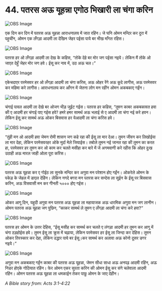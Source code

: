 # 44. पतरस अऊ यूहन्ना एगोठ भिखारी ला चंगा करिन

![OBS Image](https://cdn.door43.org/obs/jpg/360px/obs-en-44-01.jpg)

एक दिन कर दिन में पतरस अऊ युहन्ना आराधनालय में जात रहिंन। जे घनि ओमन मन्दिर कर दुरा में पहुचींन, ओमन एक लँगड़ा आदमी ला देखिन जेहर पईसा पाये बर भीख माँगत रहिस।

![OBS Image](https://cdn.door43.org/obs/jpg/360px/obs-en-44-02.jpg)

पतरस हर ओ लँगड़ा आदमी ला देख के कहिस, “तोके देहे बर मोर जग पईसा नइये। लेकिन मैं तोके ओ जाएत देहुँ जेहर मोर जग हवे। ईसू कर नाव में, उठ अऊ चल।”

![OBS Image](https://cdn.door43.org/obs/jpg/360px/obs-en-44-03.jpg)

एकेचदाएर परमेसवर हर ओ लँगड़ा आदमी ला चंगा करिस, अऊ ओहर रेंगे अऊ कूदे लागीस, अऊ परमेसवर कर महिमा करे लागीस। आराधनालय कर आँगन में जेतना लोग मन रहींन ओमन अकबकाए गईंन।

![OBS Image](https://cdn.door43.org/obs/jpg/360px/obs-en-44-04.jpg)

चंगाई पावल आदमी ला देखे बर ओजग भीड़ जुईट गईस। पतरस हर कहिस, “तुमन काबर अकबकावत हवा की ए आदमी हर चंगाई पाए गईस हवे? हमरे हमर सामर्थ अऊ भलाई से ए आदमी ला चंगा नई करे हवन। लेकिन ईसू कर सामर्थ अऊ ओकर बिसवास हर येआदमी ला चंगा करिस हवे।

![OBS Image](https://cdn.door43.org/obs/jpg/360px/obs-en-44-05.jpg)

“तुंही मन ओ आदमी हवा जेमन रोमी शासन जग कहे रहा की ईसू ला मार देआ। तुमन जीवन कर लिखोईया ला मार देहा, लेकिन परमेसवरहर ओके मुर्दा मेले जियाईस। तबोले तुमन नई जानत रहा की तुमन का करत हा, परमेसवर हर तुमन कर ओ काम कर चलते मसीहा कर बारे में जे अगमवाणी करे रहीस कि ओहर दुःख उठाही अऊ मारल जाही ओला पूरा करिस।

![OBS Image](https://cdn.door43.org/obs/jpg/360px/obs-en-44-06.jpg)

पतरस अऊ यूहन्ना कर ए गोईठ ला सुनके मन्दिर कर अगुवा मन परेशान होए गईंन। ओकरेले ओमन के पकेड़ के जेहल में डाएल देहिंन। लेकिन नगदे बगरा मन पतरस कर सन्देस ला सुईन के ईसू पर बिसवास करिन, अऊ विसवासी मन कर गीनती ५००० होए गईस।

![OBS Image](https://cdn.door43.org/obs/jpg/360px/obs-en-44-07.jpg)

ओकर आगू दिन, यहूदी अगुवा मन पतरस अऊ यूहन्ना ला महायाजक अऊ धारमिक अगुवा मन जग लानीन। ओमन पतरस अऊ यूहन्ना जग पुछिन, “काकर सामर्थ ले तुमन ए लँगड़ा आदमी ला चंगा करे हवा?”

![OBS Image](https://cdn.door43.org/obs/jpg/360px/obs-en-44-08.jpg)

पतरस हर ओमन के उत्तर देहिस, “ईसू मसीह कर सामर्थ कर चलते ए लंगड़ा आदमी हर तुमन कर आगू में चंगा ठड़होईस हवे। तुमन ईसू ला क्रूस में चढ़ाया, लेकिन परमेसवर हर ईसू ला जिन्दा कर देहिस। तूमन ओकर तिरस्कार कर देहा, लेकिन उद्धार पाये बर ईसू।कर सामर्थ कर अलावा अऊ कोनो दूसर डगर नइये।”

![OBS Image](https://cdn.door43.org/obs/jpg/360px/obs-en-44-09.jpg)

अगुवा मन अकबकाए गईंन काबर की पतरस अऊ यूहन्ना, जेमन सीधा साधा अऊ अनपढ़ आदमी रहिंन, अऊ निडर होएके गोठियात रहिंन। फेर ओमन एकर सुरता करिन की ओमन ईसू कर संगे चलेवाला आदमी रहिंन। ओमन पतरस अऊ यूहन्ना ला धमकाईन तेकर पाछु ओमन के जाए देहीन।

_A Bible story from: Acts 3:1-4:22_